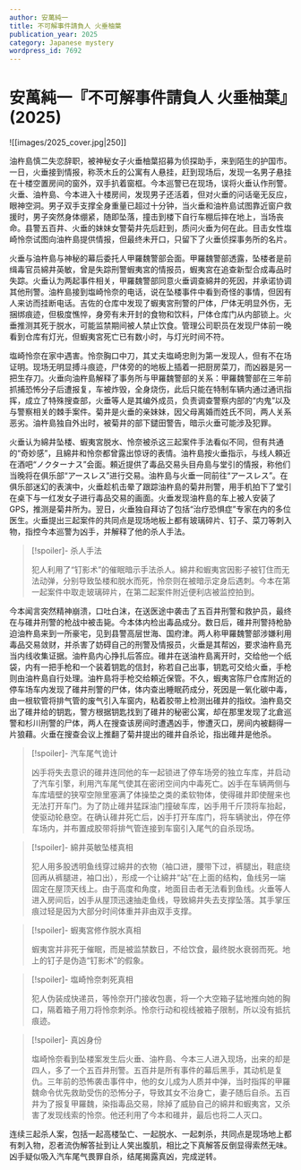 ```yaml
---
author: 安萬純一
title: 不可解事件請負人 火垂柚葉
publication_year: 2025
category: Japanese mystery
wordpress_id: 7692
---
```


# 安萬純一『不可解事件請負人 火垂柚葉』(2025)

![[images/2025_cover.jpg|250]]

油杵島慎二失恋辞职，被神秘女子火垂柚葉招募为侦探助手，来到陌生的护国市。一日，火垂接到情报，称茨木丘的公寓有人悬挂，赶到现场后，发现一名男子悬挂在十楼空置房间的窗外，双手扒着窗框。今本巡警已在现场，误将火垂认作刑警。火垂、油杵島、今本进入十楼房间，发现男子还活着，但对火垂的问话毫无反应，眼神空洞。男子双手支撑全身重量已超过十分钟，当火垂和油杵島试图靠近窗户救援时，男子突然身体绷紧，随即坠落，撞击到楼下自行车棚后摔在地上，当场丧命。县警五百井、火垂的妹妹女警菊井先后赶到，质问火垂为何在此。目击女性塩崎怜奈试图向油杵島提供情报，但最终未开口，只留下了火垂侦探事务所的名片。

火垂与油杵島与神秘的幕后委托人甲羅魏警部会面。甲羅魏警部透露，坠楼者是前缉毒官员綿井英敏，曾是失踪刑警蝦夷宮的情报员，蝦夷宮在追查新型合成毒品时失踪。火垂认为两起事件相关，甲羅魏警部同意火垂调查綿井的死因，并承诺协调其他刑警。油杵島接到塩崎怜奈的电话，说在坠楼事件中看到奇怪的事情，但因有人来访而挂断电话。吉佐的仓库中发现了蝦夷宮刑警的尸体，尸体无明显外伤，无捆绑痕迹，但极度憔悴，身旁有未开封的食物和饮料，尸体仓库门从内部锁上。火垂推测其死于脱水，可能监禁期间被人禁止饮食。管理公司职员在发现尸体前一晚看到仓库有灯光，但蝦夷宮死亡已有数小时，与灯光时间不符。

塩崎怜奈在家中遇害。怜奈胸口中刀，其丈夫塩崎忠則为第一发现人，但有不在场证明。现场无明显搏斗痕迹，尸体旁的的地板上插着一把厨房菜刀，而凶器是另一把生存刀。火垂向油杵島解释了事务所与甲羅魏警部的关系：甲羅魏警部在三年前抓捕恐怖分子后遭报复，车被炸毁，全身烧伤，此后只能在特制车辆内通过通讯指挥，成立了特殊搜查部，火垂等人是其编外成员，负责调查警察内部的“内鬼”以及与警察相关的棘手案件。菊井是火垂的亲妹妹，因父母离婚而姓氏不同，两人关系恶劣。油杵島独自外出时，被菊井的部下鑓田警告，暗示火垂可能涉及犯罪。

火垂认为綿井坠楼、蝦夷宮脱水、怜奈被杀这三起案件手法看似不同，但有共通的“奇妙感”，且綿井和怜奈都曾露出惊讶的表情。油杵島按火垂指示，与线人頼近在酒吧“ノクターナス”会面。頼近提供了毒品交易头目舟島与堂引的情报，称他们当晚将在俱乐部“アースレス”进行交易。油杵島与火垂一同前往“アースレス”。在俱乐部迷幻的表演中，火垂趁机击晕了跟踪油杵島的菊井刑警，用手机拍下了堂引在桌下与一红发女子进行毒品交易的画面。火垂发现油杵島的车上被人安装了 GPS，推测是菊井所为。翌日，火垂独自拜访了包括“治疗恐惧症”专家在内的多位医生。火垂提出三起案件的共同点是现场地板上都有玻璃碎片、钉子、菜刀等刺入物，指控今本巡警为凶手，并解释了他的杀人手法。

> [!spoiler]- 杀人手法
> 
> 犯人利用了“钉影术”的催眠暗示手法杀人。綿井和蝦夷宮因影子被钉住而无法动弹，分别导致坠楼和脱水而死，怜奈则在被暗示定身后遇刺。今本在第一起案件中取走玻璃碎片，在第二起案件附近便利店被监控拍到。

今本闻言突然精神崩溃，口吐白沫，在送医途中袭击了五百井刑警和救护员，最终在与碓井刑警的枪战中被击毙。今本体内检出毒品成分。数日后，碓井刑警持枪胁迫油杵島来到一所豪宅，见到县警高层世海、国府津。两人称甲羅魏警部涉嫌利用毒品交易敛财，并杀害了妨碍自己的刑警及情报员，火垂是其帮凶，要求油杵島充当内线收集证据。油杵島内心挣扎后答应。碓井在送油杵島离开时，交给他一个纸袋，内有一把手枪和一个装着钥匙的信封，称若自己出事，钥匙可交给火垂，手枪则由油杵島自行处理。油杵島将手枪交给頼近保管。不久，蝦夷宮陈尸仓库附近的停车场车内发现了碓井刑警的尸体，体内查出睡眠药成分，死因是一氧化碳中毒，由一根软管将排气管的废气引入车窗内，粘着胶带上检测出碓井的指纹。油杵島交出了碓井给的钥匙，警方根据钥匙找到了碓井的秘密公寓，却在那里发现了北倉巡警和杉川刑警的尸体，两人在搜查该房间时遭遇凶手，惨遭灭口，房间内被翻得一片狼藉。火垂在搜查会议上推翻了菊井提出的碓井自杀论，指出碓井是他杀。

> [!spoiler]- 汽车尾气诡计
> 
> 凶手将失去意识的碓井连同他的车一起锁进了停车场旁的独立车库，并启动了汽车引擎，利用汽车尾气使其在密闭空间内中毒死亡。凶手在车辆两侧与车库墙壁的狭窄空隙里塞满了体操垫之类的柔软物体，使得碓井即使醒来也无法打开车门。为了防止碓井猛踩油门撞破车库，凶手用千斤顶将车抬起，使驱动轮悬空。在确认碓井死亡后，凶手打开车库门，将车辆驶出，停在停车场内，并布置成胶带将排气管连接到车窗引入尾气的自杀现场。

> [!spoiler]- 綿井英敏坠楼真相
> 
> 犯人用多股透明鱼线穿过綿井的衣物（袖口进，腰带下过，裤腿出，鞋底绕回再从裤腿进，袖口出），形成一个让綿井“站”在上面的结构，鱼线另一端固定在屋顶天线上。由于高度和角度，地面目击者无法看到鱼线。火垂等人进入房间后，凶手从屋顶迅速抽走鱼线，导致綿井失去支撑坠落。其手掌压痕过轻是因为大部分时间体重并非由双手支撑。

> [!spoiler]- 蝦夷宮修作脱水真相
> 
> 蝦夷宮并非死于催眠，而是被监禁数日，不给饮食，最终脱水衰弱而死。地上的钉子是伪造“钉影术”的假象。

> [!spoiler]- 塩崎怜奈刺死真相
> 
> 犯人伪装成快递员，等怜奈开门接收包裹，将一个大空箱子猛地推向她的胸口，隔着箱子用刀将怜奈刺杀。怜奈行动和视线被箱子限制，所以没有抵抗痕迹。

> [!spoiler]- 真凶身份
> 
> 塩崎怜奈看到坠楼案发生后火垂、油杵島、今本三人进入现场，出来的却是四人，多了一个五百井刑警。五百井是所有事件的幕后黑手，其动机是复仇。三年前的恐怖袭击事件中，他的女儿成为人质并中弹，当时指挥的甲羅魏命令优先救助受伤的恐怖分子，导致其女不治身亡，妻子随后自杀。五百井为了报复甲羅魏，染指毒品交易，除掉了威胁自己的綿井和蝦夷宮，又杀害了发现线索的怜奈。他还利用了今本和碓井，最后也将二人灭口。

连续三起杀人案，包括一起高楼坠亡、一起脱水、一起刺杀，共同点是现场地上都有刺入物，忍者流伪解答扯到让人笑出腹肌，相比之下真解答反倒显得索然无味。凶手疑似吸入汽车尾气畏罪自杀，结尾揭露真凶，完成逆转。
